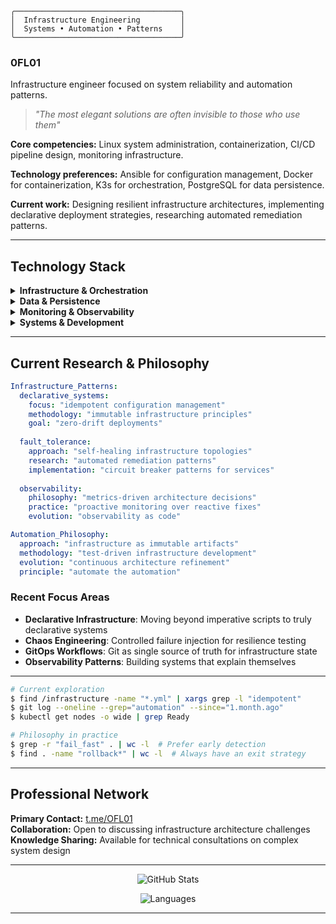     ╭─────────────────────────────────────╮
    │  Infrastructure Engineering         │
    │  Systems • Automation • Patterns    │
    ╰─────────────────────────────────────╯

### 0FL01

Infrastructure engineer focused on system reliability and automation patterns.

> *"The most elegant solutions are often invisible to those who use them"*

**Core competencies:** Linux system administration, containerization, CI/CD pipeline design, monitoring infrastructure.

**Technology preferences:** Ansible for configuration management, Docker for containerization, K3s for orchestration, PostgreSQL for data persistence.

**Current work:** Designing resilient infrastructure architectures, implementing declarative deployment strategies, researching automated remediation patterns.

---

## Technology Stack

<details>
<summary><strong>Infrastructure & Orchestration</strong></summary>

```
Container Orchestration    │  K3s, Docker
Configuration Management   │  Ansible
Load Balancing            │  HAProxy, Nginx, Caddy
Service Mesh              │  Exploring implementation patterns
```
</details>

<details>
<summary><strong>Data & Persistence</strong></summary>

```
Relational Databases      │  PostgreSQL
In-Memory Storage         │  Redis
Data Modeling            │  Normalization strategies
Backup Strategies        │  Point-in-time recovery
```
</details>

<details>
<summary><strong>Monitoring & Observability</strong></summary>

```
Metrics Collection        │  Prometheus
Visualization            │  Grafana
Log Aggregation          │  ELK Stack
Alerting Strategies      │  Multi-tier notification systems
```
</details>

<details>
<summary><strong>Systems & Development</strong></summary>

```
Operating Systems         │  Debian, Ubuntu, Astra Linux
Scripting Languages       │  Python, Bash
Infrastructure Platforms  │  Bare metal, Selectel, DigitalOcean
Development Philosophy    │  Infrastructure as Code
```
</details>

---

## Current Research & Philosophy

```yaml
Infrastructure_Patterns:
  declarative_systems: 
    focus: "idempotent configuration management"
    methodology: "immutable infrastructure principles"
    goal: "zero-drift deployments"
    
  fault_tolerance: 
    approach: "self-healing infrastructure topologies"
    research: "automated remediation patterns"
    implementation: "circuit breaker patterns for services"
    
  observability: 
    philosophy: "metrics-driven architecture decisions"
    practice: "proactive monitoring over reactive fixes"
    evolution: "observability as code"

Automation_Philosophy:
  approach: "infrastructure as immutable artifacts"
  methodology: "test-driven infrastructure development"
  evolution: "continuous architecture refinement"
  principle: "automate the automation"
```

### Recent Focus Areas

- **Declarative Infrastructure**: Moving beyond imperative scripts to truly declarative systems
- **Chaos Engineering**: Controlled failure injection for resilience testing  
- **GitOps Workflows**: Git as single source of truth for infrastructure state
- **Observability Patterns**: Building systems that explain themselves

---

```bash
# Current exploration
$ find /infrastructure -name "*.yml" | xargs grep -l "idempotent"
$ git log --oneline --grep="automation" --since="1.month.ago"
$ kubectl get nodes -o wide | grep Ready

# Philosophy in practice
$ grep -r "fail_fast" . | wc -l  # Prefer early detection
$ find . -name "rollback*" | wc -l  # Always have an exit strategy
```

---

## Professional Network

**Primary Contact:** [t.me/OFL01](https://t.me/OFL01)  
**Collaboration:** Open to discussing infrastructure architecture challenges  
**Knowledge Sharing:** Available for technical consultations on complex system design

---

<div align="center">

![GitHub Stats](https://github-readme-stats.vercel.app/api?username=0FL01&show_icons=true&theme=dark&hide_border=true&bg_color=0d1117&text_color=c9d1d9&icon_color=58a6ff&count_private=true)

![Languages](https://github-readme-stats.vercel.app/api/top-langs/?username=0FL01&layout=compact&theme=dark&hide_border=true&bg_color=0d1117&text_color=c9d1d9)

</div>

---
